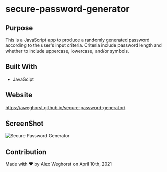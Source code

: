 # secure-password-generator
## Purpose
This is a JavaScript app to produce a randomly generated password according to the user's input criteria.  Criteria include password length and whether to include uppercase, lowercase, and/or symbols.

## Built With
* JavaScipt

## Website
https://aweghorst.github.io/secure-password-generator/

## ScreenShot 
![Secure Password Generator](https://user-images.githubusercontent.com/80176140/114287251-2af67c00-9a2b-11eb-9082-ea5f6d389acb.png)


## Contribution
Made with ❤️ by Alex Weghorst on April 10th, 2021
